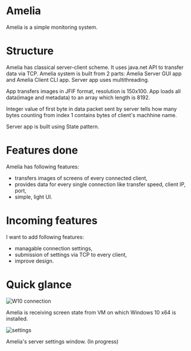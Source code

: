 # Amelia
Amelia is a simple monitoring system.

# Structure
Amelia has classical server-client scheme. It uses java.net API to transfer data via TCP.
Amelia system is built from 2 parts: Amelia Server GUI app and Amelia Client CLI app.
Server app uses multithreading. 

App transfers images in JFIF format, resolution is 150x100. App loads all data(image and metadata) to an array which
length is 8192.

Integer value of first byte in data packet sent by server tells how many bytes counting from index 1 contains 
bytes of client's machhine name.

Server app is built using State pattern.

# Features done
Amelia has following features:

* transfers images of screens of every connected client,
* provides data for every single connection like transfer speed, client IP, port,
* simple, light UI.

# Incoming features
I want to add following features:

* managable connection settings,
* submission of settings via TCP to every client,
* improve design.

# Quick glance
![W10 connection](https://github.com/Obsidiam/amelia/blob/master/dc29778fac0b65148a91dea3b26e728a.0.png)

Amelia is receiving screen state from VM on which Windows 10 x64 is installed. 

![settings](https://github.com/Obsidiam/amelia/blob/master/46e073183a721aabe4809f72afe561c0.0.png)

Amelia's server settings window. (In progress)
